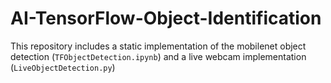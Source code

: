 # AI-TensorFlow-Object-Identification


This repository includes a static implementation of the mobilenet object detection (```TFObjectDetection.ipynb```) and a live webcam implementation (```LiveObjectDetection.py```)
